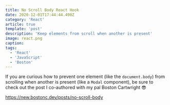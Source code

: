 ```yaml
---
title: No Scroll Body React Hook
date: 2020-12-01T17:44:44.498Z
category: 'React'
article: true
template: 'post'
description: 'Keep elements from scroll when another is present'
image: react.png
caption:
tags:
  - 'React'
  - 'JavaScript'
  - 'Boston'
---
```


If you are curious how to prevent one element (like the `document.body`) from scrolling when another is present (like a `Modal` component), be sure to check out the post I co-authored with my pal Boston Cartwright 😎

https://new.bostonc.dev/posts/no-scroll-body
